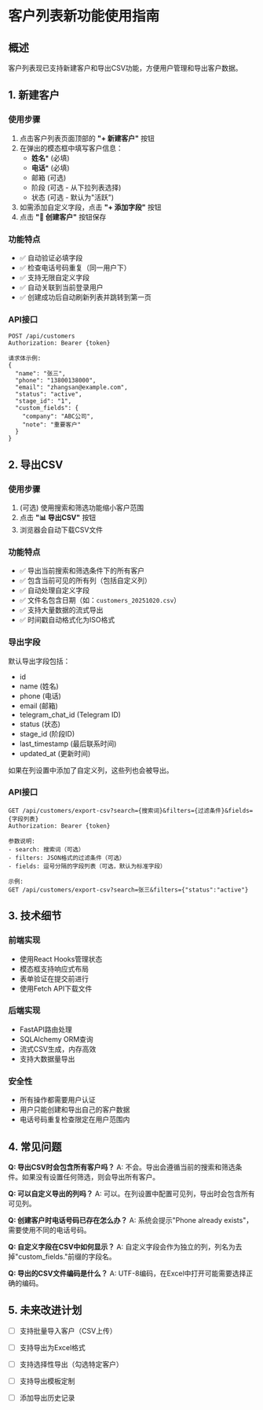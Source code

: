 # 客户列表新功能使用指南

## 概述
客户列表现已支持新建客户和导出CSV功能，方便用户管理和导出客户数据。

## 1. 新建客户

### 使用步骤
1. 点击客户列表页面顶部的 **"+ 新建客户"** 按钮
2. 在弹出的模态框中填写客户信息：
   - **姓名*** (必填)
   - **电话*** (必填)
   - 邮箱 (可选)
   - 阶段 (可选 - 从下拉列表选择)
   - 状态 (可选 - 默认为"活跃")
3. 如需添加自定义字段，点击 **"+ 添加字段"** 按钮
4. 点击 **"💾 创建客户"** 按钮保存

### 功能特点
- ✅ 自动验证必填字段
- ✅ 检查电话号码重复（同一用户下）
- ✅ 支持无限自定义字段
- ✅ 自动关联到当前登录用户
- ✅ 创建成功后自动刷新列表并跳转到第一页

### API接口
```
POST /api/customers
Authorization: Bearer {token}

请求体示例:
{
  "name": "张三",
  "phone": "13800138000",
  "email": "zhangsan@example.com",
  "status": "active",
  "stage_id": "1",
  "custom_fields": {
    "company": "ABC公司",
    "note": "重要客户"
  }
}
```

## 2. 导出CSV

### 使用步骤
1. (可选) 使用搜索和筛选功能缩小客户范围
2. 点击 **"📊 导出CSV"** 按钮
3. 浏览器会自动下载CSV文件

### 功能特点
- ✅ 导出当前搜索和筛选条件下的所有客户
- ✅ 包含当前可见的所有列（包括自定义列）
- ✅ 自动处理自定义字段
- ✅ 文件名包含日期（如：`customers_20251020.csv`）
- ✅ 支持大量数据的流式导出
- ✅ 时间戳自动格式化为ISO格式

### 导出字段
默认导出字段包括：
- id
- name (姓名)
- phone (电话)
- email (邮箱)
- telegram_chat_id (Telegram ID)
- status (状态)
- stage_id (阶段ID)
- last_timestamp (最后联系时间)
- updated_at (更新时间)

如果在列设置中添加了自定义列，这些列也会被导出。

### API接口
```
GET /api/customers/export-csv?search={搜索词}&filters={过滤条件}&fields={字段列表}
Authorization: Bearer {token}

参数说明:
- search: 搜索词（可选）
- filters: JSON格式的过滤条件（可选）
- fields: 逗号分隔的字段列表（可选，默认为标准字段）

示例:
GET /api/customers/export-csv?search=张三&filters={"status":"active"}
```

## 3. 技术细节

### 前端实现
- 使用React Hooks管理状态
- 模态框支持响应式布局
- 表单验证在提交前进行
- 使用Fetch API下载文件

### 后端实现
- FastAPI路由处理
- SQLAlchemy ORM查询
- 流式CSV生成，内存高效
- 支持大数据量导出

### 安全性
- 所有操作都需要用户认证
- 用户只能创建和导出自己的客户数据
- 电话号码重复检查限定在用户范围内

## 4. 常见问题

**Q: 导出CSV时会包含所有客户吗？**
A: 不会。导出会遵循当前的搜索和筛选条件。如果没有设置任何筛选，则会导出所有客户。

**Q: 可以自定义导出的列吗？**
A: 可以。在列设置中配置可见列，导出时会包含所有可见列。

**Q: 创建客户时电话号码已存在怎么办？**
A: 系统会提示"Phone already exists"，需要使用不同的电话号码。

**Q: 自定义字段在CSV中如何显示？**
A: 自定义字段会作为独立的列，列名为去掉"custom_fields."前缀的字段名。

**Q: 导出的CSV文件编码是什么？**
A: UTF-8编码，在Excel中打开可能需要选择正确的编码。

## 5. 未来改进计划

- [ ] 支持批量导入客户（CSV上传）
- [ ] 支持导出为Excel格式
- [ ] 支持选择性导出（勾选特定客户）
- [ ] 支持导出模板定制
- [ ] 添加导出历史记录

